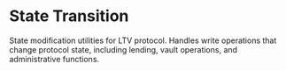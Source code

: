 # State Transition

State modification utilities for LTV protocol. Handles write operations that change protocol state, including lending, vault operations, and administrative functions.
